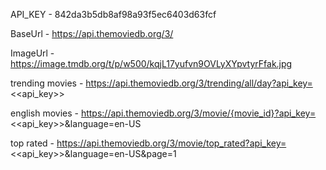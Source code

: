 API_KEY  -   842da3b5db8af98a93f5ec6403d63fcf

BaseUrl  -  https://api.themoviedb.org/3/

ImageUrl  -  https://image.tmdb.org/t/p/w500/kqjL17yufvn9OVLyXYpvtyrFfak.jpg

trending movies  -  https://api.themoviedb.org/3/trending/all/day?api_key=<<api_key>>

english movies  -  https://api.themoviedb.org/3/movie/{movie_id}?api_key=<<api_key>>&language=en-US

top rated  -  https://api.themoviedb.org/3/movie/top_rated?api_key=<<api_key>>&language=en-US&page=1
